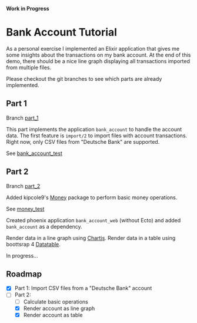 **Work in Progress**

# Bank Account Tutorial

As a personal exercise I implemented an Elixir application that gives me some insights about the transactions on my bank account. At the end of this demo, there should be a nice line graph displaying all transactions imported from multiple files.

Please checkout the git branches to see which parts are already implemented.

## Part 1

Branch [part_1](https://github.com/f34nk/bank_account_tutorial/tree/part_1)

This part implements the application `bank_account` to handle the account data.
The first feature is `import/2` to import files with account transactions.
Right now, only CSV files from "Deutsche Bank" are supported.

See [bank_account_test](https://github.com/f34nk/bank_account_tutorial/blob/part_1/bank_account/test/bank_account_test.exs)

## Part 2

Branch [part_2](https://github.com/f34nk/bank_account_tutorial/tree/part_2)

Added kipcole9's [Money](https://github.com/kipcole9/money) package to perform basic money operations.

See [money_test](https://github.com/f34nk/bank_account_tutorial/blob/part_2/bank_account/test/money_test.exs)


Created phoenix application `bank_account_web` (without Ecto) and added `bank_account` as a dependency.

Render data in a line graph using [Chartjs](http://www.chartjs.org).
Render data in a table using boottsrap 4 [Datatable](https://datatables.net).

In progress...

## Roadmap

- [x] Part 1: Import CSV files from a "Deutsche Bank" account
- [ ] Part 2:
	- [ ] Calculate basic operations
	- [x] Render account as line graph
	- [x] Render account as table